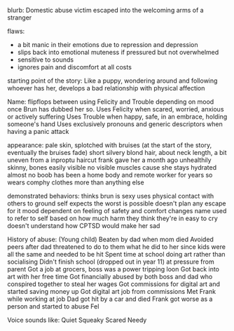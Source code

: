 blurb: Domestic abuse victim escaped into the welcoming arms of a stranger

flaws: 
- a bit manic in their emotions due to repression and depression
- slips back into emotional muteness if pressured but not overwhelmed
- sensitive to sounds
- ignores pain and discomfort at all costs

starting point of the story: Like a puppy, wondering around and following whoever has her, develops a bad relationship with physical affection

Name: flipflops between using Felicity and Trouble depending on mood once Brun has dubbed her so.
Uses Felicity when scared, worried, anxious or actively suffering
Uses Trouble when happy, safe, in an embrace, holding someone's hand
Uses exclusively pronouns and generic descriptors when having a panic attack

appearance: 
pale skin, splotched with bruises (at the start of the story, eventually the bruises fade)
short silvery blond hair, about neck length, a bit uneven from a inproptu haircut frank gave her a month ago
unhealthily skinny, bones easily visible
no visible muscles cause she stays hydrated
almost no boob
has been a home body and remote worker for years so wears comphy clothes more than anything else

demonstrated behaviors:
thinks brun is sexy
uses physical contact with others to ground self
expects the worst is possible doesn't plan any escape for it
mood dependent on feeling of safety and comfort
changes name used to refer to self based on how much harm they think they're in
easy to cry
doesn't understand how CPTSD would make her sad

History of abuse:
(Young child)
Beaten by dad when mom died 
Avoided peers after dad threatened to do to them what he did to her since kids were all the same and needed to be hit
Spent time at school doing art rather than socialising 
Didn't finish school (dropped out in year 11) at pressure from parent
Got a job at grocers, boss was a power tripping loon
Got back into art with her free time
Got financially abused by both boss and dad who conspired together to steal her wages
Got commissions for digital art and started saving money up
Got digital art job from commissions
Met Frank while working at job
Dad got hit by a car and died
Frank got worse as a person and started to abuse Fel

Voice sounds like:
Quiet
Squeaky 
Scared
Needy
